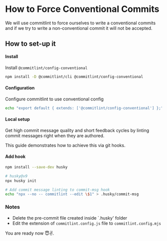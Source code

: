 # How to Force Conventional Commits
We will use commitlint to force ourselves to write a conventional commits and if
we try to write a non-conventional commit it will not be accepted.

## How to set-up it
#### Install
Install `@commitlint/config-conventional`
```sh
npm install -D @commitlint/cli @commitlint/config-conventional
```

#### Configuration
Configure commitlint to use conventional config
```sh
echo "export default { extends: ['@commitlint/config-conventional'] };" > commitlint.config.js
```


#### Local setup
Get high commit message quality and short feedback cycles by linting commit messages right when they are authored.

This guide demonstrates how to achieve this via git hooks.

#### Add hook
```sh
npm install --save-dev husky

# husky@v9
npx husky init

# Add commit message linting to commit-msg hook
echo "npx --no -- commitlint --edit \$1" > .husky/commit-msg
```


### Notes
- Delete the pre-commit file created inside `.husky' folder
- Edit the extension of `commitlint.config.js` file to `commitlint.config.mjs`


You are ready now 😇✌.